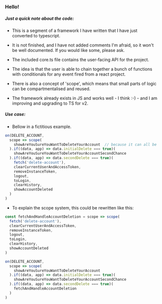 ### Hello!

##### Just a quick note about the code:
- This is a segment of a framework I have written that I have just converted to typescript.
- It is not finished, and I have not added comments I'm afraid, so it won't be well documented. If you would like some, please ask.

- The included core.ts file contains the user-facing API for the project. 
- The idea is that the user is able to chain together a bunch of functions with conditionals for any event fired from a react project. 
- There is also a concept of 'scope', which means that small parts of logic can be compartmentalised and reused.
- The framework already exists in JS and works well - I think :-) - and I am improving and upgrading to TS for v2. 

##### Use case:
- Bellow in a fictitious example.
```typescript
on(DELETE_ACCOUNT,
  scope => scope(
    showAreYouSureYouWantToDeleteYourAccount  // because it can all be async, you can wait for a user interaction and then handle too. 
  ).if((data, app) => data.initialDelete === true)(
    showAreYouSureYouWantToDeleteYourAccountSecondChance
  ).if((data, app) => data.secondDelete === true)(
    fetch('delete-account'),
    clearCurrentUserAndAccessToken,
    removeInstanceToken,
    logout,
    toLogin,
    clearHistory,
    showAccountDeleted
  )
) 
```
- To explain the scope system, this could be rewritten like this:
```typescript
const fetchAndHandleAccountDeletion = scope => scope(
  fetch('delete-account'),
  clearCurrentUserAndAccessToken,
  removeInstanceToken,
  logout,
  toLogin,
  clearHistory,
  showAccountDeleted
)

on(DELETE_ACCOUNT,
  scope => scope(
    showAreYouSureYouWantToDeleteYourAccount
  ).if((data, app) => data.initialDelete === true)(
    showAreYouSureYouWantToDeleteYourAccountSecondChance
  ).if((data, app) => data.secondDelete === true)(
    fetchAndHandleAccountDeletion
  )
)  
``` 
